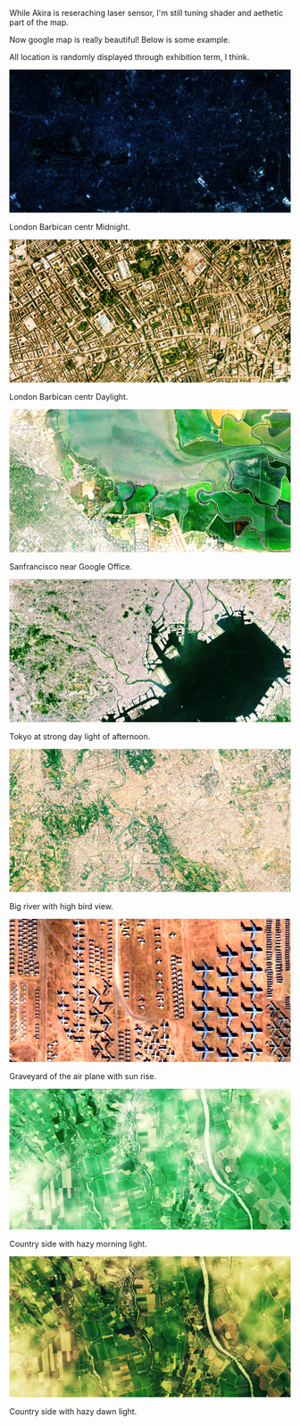 While Akira is reseraching laser sensor, I'm still tuning shader and aethetic part of the map.

Now google map is really beautiful! Below is some example.

All location is randomly displayed through exhibition term, I think.


![Map Sketch](../project_images/sketches/sketch_039.jpg?raw=true "Example Image")

London Barbican centr Midnight.

![Map Sketch](../project_images/sketches/sketch_040.jpg?raw=true "Example Image")

London Barbican centr Daylight.

![Map Sketch](../project_images/sketches/sketch_041.jpg?raw=true "Example Image")

Sanfrancisco near Google Office.

![Map Sketch](../project_images/sketches/sketch_042.jpg?raw=true "Example Image")

Tokyo at strong day light of afternoon.

![Map Sketch](../project_images/sketches/sketch_043.jpg?raw=true "Example Image")

Big river with high bird view.

![Map Sketch](../project_images/sketches/sketch_044.jpg?raw=true "Example Image")

Graveyard of the air plane with sun rise.

![Map Sketch](../project_images/sketches/sketch_045.jpg?raw=true "Example Image")

Country side with hazy morning light.

![Map Sketch](../project_images/sketches/sketch_046.jpg?raw=true "Example Image")

Country side with hazy dawn light.
